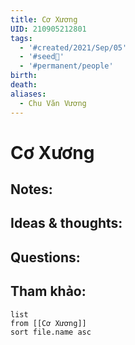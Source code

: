 ```yaml
---
title: Cơ Xương
UID: 210905212801
tags:
  - '#created/2021/Sep/05'
  - '#seed🥜'
  - '#permanent/people'
birth: 
death: 
aliases:
  - Chu Văn Vương
---
```

# Cơ Xương

## Notes:


## Ideas & thoughts:

## Questions:


## Tham khảo:
```dataview
list
from [[Cơ Xương]]
sort file.name asc
```